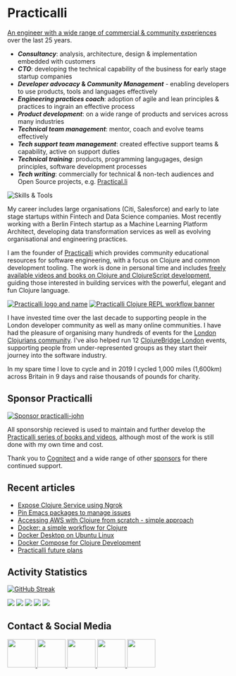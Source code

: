 # Practicalli
<!--
[![available-for-hire](https://raw.githubusercontent.com/practicalli/graphic-design/live/available-for-hire.svg)](https://www.linkedin.com/in/jr0cket/)
-->

[An engineer with a wide range of commercial & community experiences](https://www.linkedin.com/in/jr0cket/) over the last 25 years. 

* **_Consultancy_**: analysis, architecture, design & implementation embedded with customers
* **_CTO_**: developing the technical capability of the business for early stage startup companies  
* **_Developer advocacy_ & _Community Management_** - enabling developers to use products, tools and languages effectively
* **_Engineering practices coach_**: adoption of agile and lean principles & practices to ingrain an effective process
* **_Product development_**: on a wide range of products and services across many industries
* **_Technical team management_**: mentor, coach and evolve teams effectively
* **_Tech support team management_**: created effective support teams & capability, active on support duties 
* **_Technical training_**: products, programming langugages, design principles, software development processes
* **_Tech writing_**: commercially for technical & non-tech audiences and Open Source projects, e.g. [Practical.li](https://practical.li/)

![Skills & Tools](https://skillicons.dev/icons?i=clojure,md,svg,emacs,neovim,postgres,firebase,graphql,docker,github,githubactions,grafana,aws,kubernetes&theme=dark)

My career includes large organisations (Citi, Salesforce) and early to late stage startups within Fintech and Data Science companies.  Most recently working with a Berlin Fintech startup as a Machine Learning Platform Architect, developing data transformation services as well as evolving organisational and engineering practices. 

I am the founder of [Practicalli](https://practical.li) which provides community educational resources for software engineering, with a focus on Clojure and common development tooling.  The work is done in personal time and includes [freely available videos and books on Clojure and ClojureScript development](https://practical.li/), guiding those interested in building services with the powerful, elegant and fun Clojure language.

[![Practicalli logo and name](https://github.com/practicalli/graphic-design/blob/live/logos/practicalli-logo-name-dark.png?raw=true)](https://practical.li/)
[![Practicalli Clojure REPL workflow banner](https://github.com/practicalli/graphic-design/blob/live/clojure/clojure-repl-workflow-concept.png?raw=true)](https://practical.li/)

I have invested time over the last decade to supporting people in the London developer community as well as many online communities.  I have had the pleasure of organising many hundreds of events for the [London Clojurians community](https://londonclojurians.org/).  I've also helped run 12 [ClojureBridge London](https://clojurebridgelondon.github.io/) events, supporting people from under-represented groups as they start their journey into the software industry. 

In my spare time I love to cycle and in 2019 I cycled 1,000 miles (1,600km) across Britain in 9 days and raise thousands of pounds for charity.


## Sponsor Practicalli

[![Sponsor practicalli-john](https://raw.githubusercontent.com/practicalli/graphic-design/live/buttons/practicalli-github-sponsors-button.png)](https://github.com/sponsors/practicalli-john/)

All sponsorship recieved is used to maintain and further develop the [Practicalli series of books and videos](https://practical.li/), although most of the work is still done with my own time and cost.

Thank you to [Cognitect](https://www.cognitect.com/) and a wide range of other [sponsors](https://github.com/sponsors/practicalli-john#sponsors) for there continued support.


## Recent articles
<!-- BLOG-POST-LIST:START -->
- [Expose Clojure Service using Ngrok](http://practical.li/blog/posts/expose-local-clojure-service-with-ngrok/)
- [Pin Emacs packages to manage issues](http://practical.li/blog/posts/pin-emacs-package-to-manage-issues/)
- [Accessing AWS with Clojure from scratch - simple approach](http://practical.li/blog/posts/access-aws-with-clojure-from-scratch/)
- [Docker: a simple workflow for Clojure](http://practical.li/blog/posts/docker-a-simple-workflow-for-clojure/)
- [Docker Desktop on Ubuntu Linux](http://practical.li/blog/posts/docker-desktop-on-ubuntu-linux/)
- [Docker Compose for Clojure Development](http://practical.li/blog/posts/docker-compose-for-clojure-development/)
- [Practicalli future plans](http://practical.li/blog/posts/practicalli-plans-2023/)
<!-- BLOG-POST-LIST:END -->

## Activity Statistics

[![GitHub Streak](https://github-readme-streak-stats-fork.vercel.app?user=practicalli-johnny&theme=transparent&hide_border=true&date_format=%5BY.%5Dn.j)](https://git.io/streak-stats)


<!-- GitHub Profile Summary Cards from GitHub Workflow -->
<!-- https://github.com/vn7n24fzkq/github-profile-summary-cards -->
[![](https://raw.githubusercontent.com/practicalli-john/practicalli-john/main/profile-summary-card-output/monokai/0-profile-details.svg)](https://github.com/vn7n24fzkq/github-profile-summary-cards)
[![](https://raw.githubusercontent.com/practicalli-john/practicalli-john/main/profile-summary-card-output/monokai/1-repos-per-language.svg)](https://github.com/vn7n24fzkq/github-profile-summary-cards) [![](https://raw.githubusercontent.com/practicalli-john/practicalli-john/main/profile-summary-card-output/monokai/2-most-commit-language.svg)](https://github.com/vn7n24fzkq/github-profile-summary-cards)
[![](https://raw.githubusercontent.com/practicalli-john/practicalli-john/main/profile-summary-card-output/monokai/3-stats.svg)](https://github.com/vn7n24fzkq/github-profile-summary-cards) [![](https://raw.githubusercontent.com/practicalli-john/practicalli-john/main/profile-summary-card-output/monokai/4-productive-time.svg)](https://github.com/vn7n24fzkq/github-profile-summary-cards)


## Contact & Social Media

<a href="https://youtube.com/practicalli" target="blank">
  <img height="64" width="64" src="https://cdn.simpleicons.org/youtube/crimson" />
</a>
<a href="https://clojurians.zulipchat.com/#narrow/stream/250781-practicalli" target="blank">
  <img height="64" width="64" src="https://cdn.simpleicons.org/zulip/green" />
</a>
<a href="https://clojurians.slack.com/" target="blank">
  <img height="64" width="64" src="https://cdn.simpleicons.org/slack/firebrick" />
</a>
<a href="https://twitter.com/practical_li" target="blank">
  <img height="64" width="64" src="https://cdn.simpleicons.org/twitter/skyblue" />
</a>  
<a href="https://https://www.linkedin.com/in/jr0cket/" target="blank">
  <img height="64" width="64" src="https://cdn.simpleicons.org/linkedin/slateblue" />
</a>  


